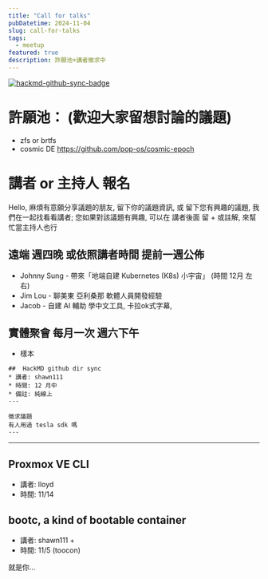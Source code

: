 ```yaml
---
title: "Call for talks"
pubDatetime: 2024-11-04
slug: call-for-talks
tags:
  - meetup
featured: true
description: 許願池+講者徵求中
---
```


[![hackmd-github-sync-badge](https://hackmd.io/0oDa0w0ESau0Qo6kCdoPOA/badge)](https://hackmd.io/0oDa0w0ESau0Qo6kCdoPOA)



# 許願池： (歡迎大家留想討論的議題)
- zfs or brtfs
- cosmic DE https://github.com/pop-os/cosmic-epoch



# 講者 or 主持人 報名

Hello, 麻煩有意願分享議題的朋友, 留下你的議題資訊, 或 留下您有興趣的議題, 我們在一起找看看講者; 您如果對該議題有興趣, 可以在 講者後面 留 + 或註解, 來幫忙當主持人也行


## 遠端 週四晚 或依照講者時間 提前一週公佈
- Johnny Sung - 帶來「地端自建 Kubernetes (K8s) 小宇宙」 (時間 12月 左右)
- Jim Lou - 聊美東 亞利桑那 軟體人員開發經驗
- Jacob - 自建 AI 輔助 學中文工具, 卡拉ok式字幕, 
## 實體聚會 每月一次 週六下午


* 樣本
```
##  HackMD github dir sync 
* 講者: shawn111
* 時間: 12 月中
* 備註: 純線上
---
```

```
徵求議題
有人用過 tesla sdk 嗎
---
```

---


## Proxmox VE CLI
* 講者: lloyd
* 時間: 11/14 

## bootc, a kind of bootable container
* 講者: shawn111 +
* 時間: 11/5 (toocon)


就是你...